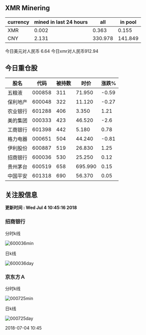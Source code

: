 ## XMR Minering

|currency|mined in last 24 hours|all|in pool|
|---|---|---|---|
|XMR|0.002|0.363|0.155|
|CNY|2.131|330.978|141.849|

今日美元对人民币 6.64	今日xmr对人民币912.94


## 今日重仓股 

|股名|代码|被持数|时价|涨跌%|
|---|---|---|---|---|
|五粮液|000858|311|71.950|-0.59|
|保利地产|600048|322|11.120|-0.27|
|农业银行|601288|406|3.350|1.21|
|美的集团|000333|423|46.520|-2.6|
|工商银行|601398|442|5.180|0.78|
|格力电器|000651|504|44.240|-0.81|
|伊利股份|600887|519|26.830|1.25|
|招商银行|600036|530|25.250|0.12|
|贵州茅台|600519|658|695.990|0.15|
|中国平安|601318|690|56.370|0.05|

## 关注股信息
**更新时间 : Wed Jul  4 10:45:16 2018**
### 招商银行 
分时k线

![600036min](http://image.sinajs.cn/newchart/min/n/sh600036.gif)

日k线

![600036day](http://image.sinajs.cn/newchart/daily/n/sh600036.gif)

### 京东方Ａ 
分时k线

![000725min](http://image.sinajs.cn/newchart/min/n/sz000725.gif)

日k线

![000725day](http://image.sinajs.cn/newchart/daily/n/sz000725.gif)

2018-07-04 10:45